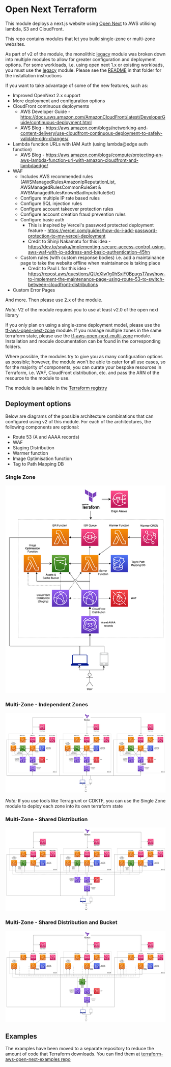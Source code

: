 # Open Next Terraform

This module deploys a next.js website using [Open Next](https://github.com/serverless-stack/open-next) to AWS utilising lambda, S3 and CloudFront.

This repo contains modules that let you build single-zone or multi-zone websites.

As part of v2 of the module, the monolithic [legacy](./modules/legacy) module was broken down into multiple modules to allow for greater configuration and deployment options. For some workloads, i.e. using open next 1.x or existing workloads, you must use the [legacy](./modules/legacy) module. Please see the [README](./modules/legacy/README.md) in that folder for the installation instructions

If you want to take advantage of some of the new features, such as:

- Improved OpenNext 2.x support
- More deployment and configuration options
- CloudFront continuous deployments
  - AWS Developer Guide - https://docs.aws.amazon.com/AmazonCloudFront/latest/DeveloperGuide/continuous-deployment.html
  - AWS Blog - https://aws.amazon.com/blogs/networking-and-content-delivery/use-cloudfront-continuous-deployment-to-safely-validate-cdn-changes/
- Lambda function URLs with IAM Auth (using lambda@edge auth function)
  - AWS Blog - https://aws.amazon.com/blogs/compute/protecting-an-aws-lambda-function-url-with-amazon-cloudfront-and-lambdaedge/
- WAF
    - Includes AWS recommended rules (AWSManagedRulesAmazonIpReputationList, AWSManagedRulesCommonRuleSet & AWSManagedRulesKnownBadInputsRuleSet)
    - Configure multiple IP rate based rules
    - Configure SQL injection rules
    - Configure account takeover protection rules
    - Configure account creation fraud prevention rules
    - Configure basic auth 
        - This is inspired by Vercel's password protected deployment feature - https://vercel.com/guides/how-do-i-add-password-protection-to-my-vercel-deployment
        - Credit to Shinji Nakamatu for this idea - https://dev.to/snaka/implementing-secure-access-control-using-aws-waf-with-ip-address-and-basic-authentication-45hn
    - Custom rules (with custom response bodies) i.e. add a maintainance page to take the website offline when maintainance is taking place
        - Credit to Paul L for this idea - https://repost.aws/questions/QUeXIw1g0hSxiF0BpugsT7aw/how-to-implement-the-maintenance-page-using-route-53-to-switch-between-cloudfront-distributions
- Custom Error Pages

And more. Then please use 2.x of the module.

*Note:* V2 of the module requires you to use at least v2.0 of the open next library

If you only plan on using a single-zone deployment model, please use the [tf-aws-open-next-zone](./modules/tf-aws-open-next-zone) module. If you manage multiple zones in the same terraform state, please use the [tf-aws-open-next-multi-zone](./modules/tf-aws-open-next-multi-zone) module. Installation and module documentation can be found in the corresponding folders.

Where possible, the modules try to give you as many configuration options as possible; however, the module won't be able to cater for all use cases, so for the majority of components, you can curate your bespoke resources in Terraform, i.e. WAF, CloudFront distribution, etc. and pass the ARN of the resource to the module to use.

The module is available in the [Terraform registry](https://registry.terraform.io/modules/RJPearson94/open-next/aws/latest)

## Deployment options

Below are diagrams of the possible architecture combinations that can configured using v2 of this module. For each of the architectures, the following components are optional:

- Route 53 (A and AAAA records)
- WAF
- Staging Distribution
- Warmer function
- Image Optimisation function
- Tag to Path Mapping DB

### Single Zone

![Single Zone Complete](./docs/diagrams/Single%20Zone.png)

### Multi-Zone - Independent Zones

![Multi Zone - Independent Zones](./docs/diagrams/Multi%20Zone%20-%20Independent%20Zones.png)

_Note:_ If you use tools like Terragrunt or CDKTF, you can use the Single Zone module to deploy each zone into its own terraform state

### Multi-Zone - Shared Distribution

![Multi Zone - Shared Distribution](./docs/diagrams/Multi%20Zone%20-%20Shared%20Distribution.png)

### Multi-Zone - Shared Distribution and Bucket

![Multi Zone - Shared Distribution](./docs/diagrams/Multi%20Zone%20-%20Shared%20Distribution%20and%20Bucket.png)

## Examples

The examples have been moved to a separate repository to reduce the amount of code that Terraform downloads. You can find them at [terraform-aws-open-next-examples repo](https://github.com/RJPearson94/terraform-aws-open-next-examples)
